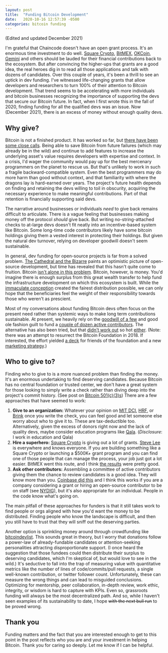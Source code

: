 ```yaml
---
layout: post
title:  "Funding Bitcoin Development"
date:   2020-10-16 12:57:39 -0500
categories: bitcoin funding
---
```

(Edited and updated December 2021)

I'm grateful that Chaincode doesn't have an open grant process. It's an enormous time investment to do well. [Square Crypto](https://squarecrypto.org/#grants), [BitMEX](https://blog.bitmex.com/grants/), [OKCoin](https://developergrant.okcoin.com/), [Gemini](https://www.gemini.com/opportunity-fund) and others should be lauded for their financial contributions back to the ecosystem. But after convincing the higher-ups that grants are a good idea, the real heroes dig in to read all those applications and talk with dozens of candidates. Over this couple of years, it's been a thrill to see an uptick in dev funding. I've witnessed life-changing grants that allow developers and researchers to turn 100% of their attention to Bitcoin development. That trend seems to be accelerating with more individuals and bitcoin businesses recognizing the importance of supporting the devs that secure our Bitcoin future. In fact, when I first wrote this in the fall of 2020, finding funding for all the qualified devs was an issue. Now (December 2021), there is an excess of money without enough quality devs.

## Why give?

Bitcoin is not a finished product. It has worked so far, but [there have been some close calls](https://en.wikipedia.org/wiki/List_of_bitcoin_forks#Unintended_hard_forks). Being able to save Bitcoin from future failures (which may already be in the wild) and continue to add features to increase the underlying asset's value requires developers with expertise and context. In a crisis, I'd wager the community would pay up for the best mercenary programmers on the planet to rescue us. But that's unlikely to work in such a fragile backward-compatible system. Even the best programmers may do more harm than good without context, and that familiarity with where the dragons lay is hard-earned over years. The project's future health depends on finding and retaining the devs willing to toil in obscurity, acquiring the necessary experience to make meaningful contributions. Part of that retention is financially supporting said devs.

The narrative around businesses or individuals _need_ to give back remains difficult to articulate. There is a vague feeling that businesses making money off the protocol _should_ give back. But writing no-string-attached checks to at-large devs doesn't fit neatly into an incentive-based system like Bitcoin. Some long-time code contributors likely have some bitcoin holdings giving them a vested interest in protecting their holdings. But given the natural dev turnover, relying on developer goodwill doesn't seem sustainable.

In general, dev funding for open-source projects is far from a solved problem. [The Cathedral and the Bizarre](https://en.wikipedia.org/wiki/The_Cathedral_and_the_Bazaar) paints an optimistic picture of open-source development, but time has revealed that this hasn't quite come to fruition. Bitcoin [isn't alone in this problem](https://blog.filippo.io/professional-maintainers/). Bitcoin, however, is money. You'd imagine there is enough surplus from this great wealth transfer to help fund the infrastructure development on which this ecosystem is built. While the [immaculate conception](https://blog.picks.co/bitcoins-distribution-was-fair-e2ef7bbbc892#b857) created the fairest distribution possible, we can only hope that the beneficiaries feel the weight of their responsibility towards those who weren't as prescient.

Most of my conversations about funding Bitcoin devs often focus on the present need rather than systemic ways to make long term contributions sustainable. At present, we heavily rely on the [goodwill of a few](https://blog.bitmex.com/who-funds-bitcoin-development/) and good ole fashion guilt to fund a [couple of dozen active contributors](https://github.com/bitcoin/bitcoin/graphs/contributors?from=2019-09-28&to=2020-09-28&type=c). The alternative has also been tried, but that [didn't work out](https://blog.bitmex.com/the-bitcoin-foundation/) so hot [either](https://theb.foundation/). (Note: there was an attempt to resurrect the Bitcoin Foundation in 2018. If interested, the effort yielded [a deck](https://drive.google.com/file/d/1gEaWlrwcmawrakWgjIn5Djuq3SdFc6Zn/view) for friends of the foundation and a new [marketing strategy](https://drive.google.com/file/d/1V9PuC7p2bYEAhHqKVO9z1oa_8M-qKg1w/view?usp=sharing).)

## Who to give to?

Finding who to give to is a more nuanced problem than finding the money.  It's an enormous undertaking to find deserving candidates. Because Bitcoin has no central foundation or trusted center, we don't have a great system for those looking to simply write a check rather than diving deep into the project's commit history. (See post on [Bitcoin 501(c)(3)s](/bitcoin/501(c)(3)/funding/501c3s-for-bitcoin/)) There are a few approaches that have seemed to work:

1. **Give to an organization:** Whatever your opinion on [MIT DCI](https://dci.mit.edu/), [HRF](https://hrf.org/donate-bitcoin/), or [Brink](https://brink.dev) once you write the check, you can feel good and let someone else worry about who to give it to. These are tax-deductible too. Alternatively, given the excess of donors right now and the lack of quality devs, maybe consider education programs like [Qala](https://qala.dev). (*Disclosure*: I work in education and Qala)
2. **Hire a superhero:** [Square Crypto](https://squarecrypto.org/#grants) is giving out a lot of grants. [Steve Lee](https://squarecrypto.org/#:~:text=steve%20lee) is everywhere and knows everyone. If you are building something like a Square Crypto or launching a $500K+ grant program and you can find one of those people that can manage the process, your job just got a lot easier. BitMEX went this route, and I think [the results](https://blog.bitmex.com/grants/) were pretty good.
3. **Ask other contributors:** Assembling a committee of active contributors giving them the chance to review candidates is a good idea. They will know more than you. [Coinbase did this](https://blog.coinbase.com/coinbase-will-sponsor-two-bitcoin-core-developers-with-first-crypto-community-fund-grants-cf55a3a520a3) and I think this works if you are a company considering a grant or hiring an open-source contributor to be on staff (see [NYDIG](https://github.com/jamesob)), but it's also appropriate for an individual. People in the code know what's going on.

The main pitfall of these approaches for funders is that it still takes work to find people or orgs aligned with how you'd want the money to be distributed. Finding people who know the landscape is difficult, and then you still have to trust that they will sniff out the deserving parties.

Another option is sprinkling money around through crowdfunding like [bitcoindevlist](https://bitcoindevlist.com/). This sounds great in theory, but I worry that donations follow a power-law of already-fundable candidates or attention-seeking personalities attracting disproportionate support. (I once heard the suggestion that those fundees could then distribute their surplus to deserving candidates, which I'm skeptical of, but would love to see in the wild.) It's seductive to fall into the trap of measuring value with quantitative metrics like the number of lines of code/commits/pull requests, a single well-known contribution, or twitter follower count. Unfortunately, these can measure the wrong things and can lead to misguided conclusions. Optimizing for mentorship, peer collaboration, in-depth review, work ethic, integrity, or wisdom is hard to capture with KPIs. Even so, grassroots funding will always be the most decentralized path. And so, while I haven't seen examples of its sustainability to date, I hope ~~with the next bull run~~ to be proved wrong.

## Thank you

Funding matters and the fact that you are interested enough to get to this point in the post reflects who you are and your investment in helping Bitcoin. Thank you for caring so deeply. Let me know if I can be helpful.

